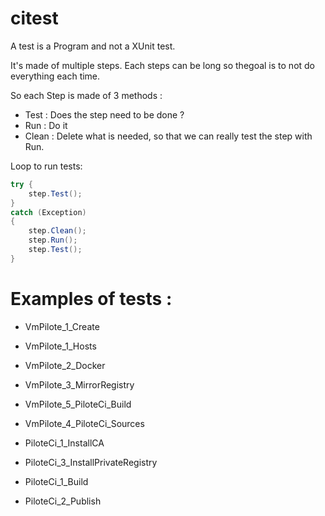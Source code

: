 # citest

A test is a Program and not a XUnit test.

It's made of multiple steps. Each steps can be long so thegoal is to not do everything each time.

So each Step is made of 3 methods :
- Test : Does the step need to be done ?
- Run : Do it
- Clean : Delete what is needed, so that we can really test the step with Run.

Loop to run tests:
``` cs
try {
    step.Test();
}
catch (Exception)
{
    step.Clean();
    step.Run();
    step.Test();
}
```

# Examples of tests :

- VmPilote_1_Create
- VmPilote_1_Hosts
- VmPilote_2_Docker
- VmPilote_3_MirrorRegistry
- VmPilote_5_PiloteCi_Build
- VmPilote_4_PiloteCi_Sources

- PiloteCi_1_InstallCA
- PiloteCi_3_InstallPrivateRegistry
- PiloteCi_1_Build
- PiloteCi_2_Publish